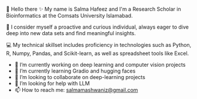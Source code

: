 
👋 Hello there
✨ My name is Salma Hafeez and I'm a Research Scholar in  Bioinformatics at the  Comsats University  Islamabad.

🚀 I consider myself a proactive and curious individual, always eager to dive deep into new data sets and find meaningful insights.

💻 My technical skillset includes proficiency in technologies such as Python, R,  Numpy, Pandas, and Scikit-learn, as well as spreadsheet tools like Excel.

- 🔭 I’m currently working on deep learning and computer vision projects
- 🌱 I’m currently learning Gradio and hugging faces
- 👯 I’m looking to collaborate on deep-learning projects
- 🤔 I’m looking for help with LLM
- 📫 How to reach me: salmamashwaniz@gmail.com





